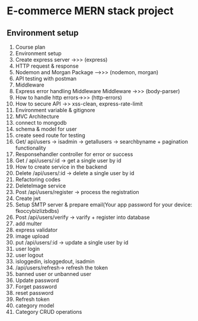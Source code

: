 # E-commerce MERN stack project

## Environment setup

1. Course plan
2. Environment setup
3. Create express server ->>> (express)
4. HTTP request & response
5. Nodemon and Morgan Package -->>> (nodemon, morgan)
6. API testing with postman
7. Middleware
8. Express error handling Middleware Middleware ->>> (body-parser)
9. How to handle http errors->>> (http-errors) 
10. How to secure API ->> xss-clean, express-rate-limit
11. Environment variable & gitignore
12. MVC Architecture
13. connect to mongodb
14. schema & model for user
15. create seed route for testing
16. Get/ api/users -> isadmin -> getallusers -> searchbyname + pagination functionality
17. Responsehandler controller for error or success
18. Get / api/users/:id -> get a single user by id
19. How to create service in the backend
20. Delete /api/users/:id -> delete a single user by id
21. Refactoring codes
22. DeleteImage service
23. Post /api/users/register -> process the registration
24. Create jwt
25. Setup SMTP server & prepare email(Your app password for your device: fkoccybizlizbdbs)
26. Post /api/users/verify -> varify + register into database 
27. add multer
28. express validator
29. image upload
30. put /api/users/:id -> update a single user by id
31. user login
32. user logout
33. isloggedin, isloggedout, isadmin
34. /api/users/refresh-> refresh the token
35. banned user or unbanned user
36. Update password
37. Forget password
38. reset password
39. Refresh token
40. category model
41. Category CRUD operations
